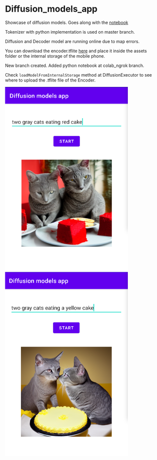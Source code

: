 # Diffusion_models_app


Showcase of diffusion models. Goes along with the [notebook](https://github.com/farmaker47/diffusion_models_tflite_conversion_and_inference)

Tokenizer with python implementation is used on master branch.

Diffusion and Decoder model are running online due to map errors.

You can download the encoder.tflite [here](https://drive.google.com/file/d/1qE_3_m8cTPpgbCzek9St5ZJGWzLZ68ic/view?usp=share_link) and place it inside the assets folder or the internal storage of the mobile phone.

New branch created. Added python notebook at colab_ngrok branch.

Check `loadModelFromInternalStorage` method at DiffusionExecutor to see where to upload the .tflite file of the Encoder.

  <img src="image/Screenshot from 2023-01-16 08-04-34.png" width="404" height="604"> <img src="image/Screenshot from 2023-01-16 08-20-04.png" width="404" height="604">
